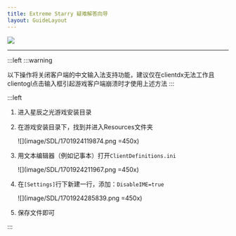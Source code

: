 ```yaml
---
title: Extreme Starry 疑难解答向导
layout: GuideLayout
---
```


![](image/SDL/1701930223069.png)

---

:::left
:::warning

<!-- TODO: 改用GFM语法 -->

以下操作将关闭客户端的中文输入法支持功能，建议仅在clientdx无法工作且clientogl点击输入框引起游戏客户端崩溃时才使用上述方法
:::

:::left

1. 进入星辰之光游戏安装目录

1. 在游戏安装目录下，找到并进入Resources文件夹

   ![](image/SDL/1701924119874.png =450x)

1. 用文本编辑器（例如记事本）打开`ClientDefinitions.ini`

   ![](image/SDL/1701924211967.png =450x)

1. 在`[Settings]`行下新建一行，添加：`DisableIME=true`

   ![](image/SDL/1701924285839.png =450x)

1. 保存文件即可

:::
